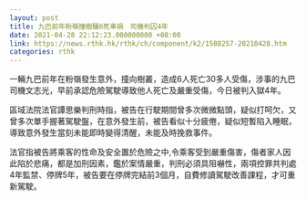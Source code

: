 ```yaml
---
layout: post
title: 九巴前年粉嶺撞樹釀6死車禍　司機判囚4年
date: 2021-04-28 22:12:23.000000000 +08:00
link: https://news.rthk.hk/rthk/ch/component/k2/1588257-20210428.htm
categories: rthk
---
```


一輛九巴前年在粉嶺發生意外，撞向樹叢，造成6人死亡30多人受傷，涉事的九巴司機文志光，早前承認危險駕駛導致他人死亡及嚴重受傷，今日被判入獄4年。

區域法院法官譚思樂判刑時指，被告在行駛期間曾多次微微點頭，疑似打呵欠，又曾多次單手握著駕駛盤，在意外發生前，被告看似十分疲倦，疑似短暫陷入睡眠，導致意外發生當刻未能即時變得清醒，未能及時挽救事件。

法官指被告將乘客的性命及安全置於危險之中,令乘客受到嚴重傷害，傷者家人因此陷於悲痛，都是加刑因素，鑑於案情嚴重，判刑必須具阻嚇性，兩項控罪共判處4年監禁、停牌5年，被告要在停牌完結前3個月，自費修讀駕駛改善課程，才可重新駕駛。
